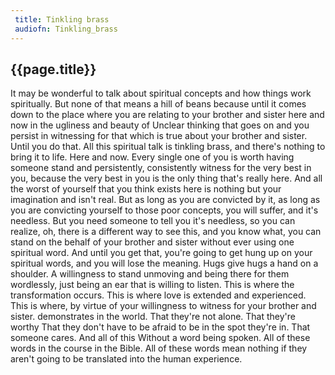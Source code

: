 ```yaml
---
 title: Tinkling brass
 audiofn: Tinkling_brass
---
```


## {{page.title}}

It may be wonderful to talk about spiritual concepts and how things work
spiritually. But none of that means a hill of beans because until it
comes down to the place where you are relating to your brother and
sister here and now in the ugliness and beauty of Unclear thinking that
goes on and you persist in witnessing for that which is true about your
brother and sister. Until you do that. All this spiritual talk is
tinkling brass, and there's nothing to bring it to life. Here and now.
Every single one of you is worth having someone stand and persistently,
consistently witness for the very best in you, because the very best in
you is the only thing that's really here. And all the worst of yourself
that you think exists here is nothing but your imagination and isn't
real. But as long as you are convicted by it, as long as you are
convicting yourself to those poor concepts, you will suffer, and it's
needless. But you need someone to tell you it's needless, so you can
realize, oh, there is a different way to see this, and you know what,
you can stand on the behalf of your brother and sister without ever
using one spiritual word. And until you get that, you're going to get
hung up on your spiritual words, and you will lose the meaning. Hugs
give hugs a hand on a shoulder. A willingness to stand unmoving and
being there for them wordlessly, just being an ear that is willing to
listen. This is where the transformation occurs. This is where love is
extended and experienced. This is where, by virtue of your willingness
to witness for your brother and sister. demonstrates in the world. That
they're not alone. That they're worthy That they don't have to be afraid
to be in the spot they're in. That someone cares. And all of this
Without a word being spoken. All of these words in the course in the
Bible. All of these words mean nothing if they aren't going to be
translated into the human experience.


